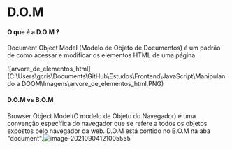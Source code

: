 # D.O.M
#### O que é a D.O.M ? <h4> 

Document Object Model (Modelo de Objeto de Documentos) é um padrão de como acessar e modificar os elementos HTML de uma página. 

![arvore_de_elementos_html](C:\Users\gcris\Documents\GitHub\Estudos\Frontend\JavaScript\Manipulando a DOOM\Imagens\arvore_de_elementos_html.PNG)

#### D.O.M vs B.O.M <h4>



Browser Object Model(O modelo de Objeto do Navegador) é uma convenção específica do navegador que se refere a todos os objetos expostos pelo navegador da web. D.O.M está contido no B.O.M na aba "document".![image-20210904121005555](C:\Users\gcris\AppData\Roaming\Typora\typora-user-images\image-20210904121005555.png)

